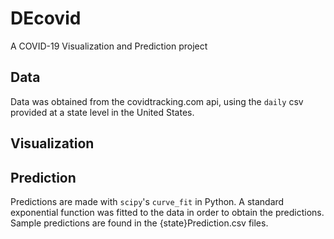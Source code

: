 # DEcovid 
A COVID-19 Visualization and Prediction project

## Data
Data was obtained from the covidtracking.com api, using the ```daily``` csv provided at a state level in the United States.

## Visualization

## Prediction

Predictions are made with ```scipy```'s ```curve_fit``` in Python. A standard exponential function was fitted to the data in order to obtain the predictions. Sample predictions are found in the {state}Prediction.csv files.
